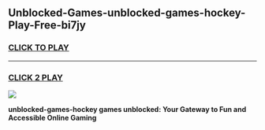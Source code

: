 
## Unblocked-Games-unblocked-games-hockey-Play-Free-bi7jy
<h3>
<a href="https://premium76.site?title=unblocked-games-hockey&ref=10A">CLICK TO PLAY</a></h3>
<hr>

<h3>
<a href="https://premium76.site?title=unblocked-games-hockey&ref=10A">CLICK 2 PLAY</a>
  
</h3>

<a href="https://premium76.site?title=unblocked-games-hockey&ref=10A"><img src="https://clearcache.store/games.png"></a>


**unblocked-games-hockey games unblocked: Your Gateway to Fun and Accessible Online Gaming**
